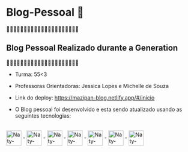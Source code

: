 # Blog-Pessoal 🌸

🌸🌸🌸🌸🌸🌸🌸🌸🌸🌸🌸🌸🌸🌸🌸🌸🌸🌸🌸🌸🌸
## Blog Pessoal Realizado durante a Generation
🌸🌸🌸🌸🌸🌸🌸🌸🌸🌸🌸🌸🌸🌸🌸🌸🌸🌸🌸🌸🌸
- Turma: 55<3
- Professoras Orientadoras: Jessica Lopes e Michelle de Souza

- Link do deploy: https://mazipan-blog.netlify.app/#/inicio

- O Blog pessoal foi desenvolvido e esta sendo atualizado usando as seguintes tecnologias: 
<div style="display: inline_block"><br>
<img align="center" alt="Naty-Java" height="40" width="40" <img src="https://cdn.jsdelivr.net/gh/devicons/devicon/icons/java/java-original.svg" />
-
<img align="center" alt="Naty-My" height="40" width="40"<img src="https://cdn.jsdelivr.net/gh/devicons/devicon/icons/mysql/mysql-original.svg" />
-
<img align="center" alt="Naty-My" height="40" width="40"<img src="https://cdn.jsdelivr.net/gh/devicons/devicon/icons/spring/spring-original.svg" />
-
<img align="center" alt="Naty-My" height="40" width="40"<img src="https://cdn.jsdelivr.net/gh/devicons/devicon/icons/css3/css3-original.svg" />
-
<img align="center" alt="Naty-My" height="40" width="40"<img src="https://cdn.jsdelivr.net/gh/devicons/devicon/icons/html5/html5-original.svg" />
-
<img align="center" alt="Naty-My" height="40" width="40"<img src="https://cdn.jsdelivr.net/gh/devicons/devicon/icons/angularjs/angularjs-original.svg" />
-
<img align="center" alt="Naty-My" height="40" width="40"<img src="https://cdn.jsdelivr.net/gh/devicons/devicon/icons/typescript/typescript-original.svg" />
          
          
